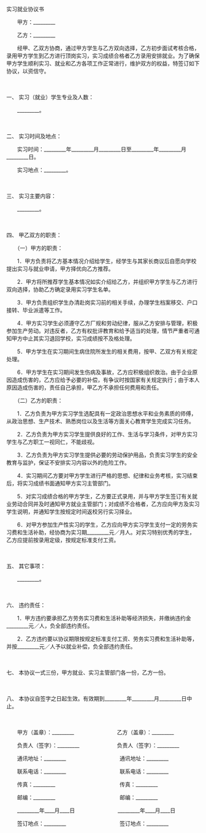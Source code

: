 



实习就业协议书



 

　　甲方：_________　　

　　乙方：_________　　

　　经甲、乙双方协商，通过甲方学生与乙方双向选择，乙方初步面试考核合格，录用甲方学生到乙方进行顶岗实习，实习成绩合格者乙方录用安排就业。为了确保甲方学生顺利实习、就业和乙方各项工作正常进行，维护双方的权益，特签订如下协议，以资信守。

　　

一、
实习（就业）学生专业及人数：

　　_________。

　　

二、
实习时间及地点：

　　实习时间：_________年_________月_________日至_________年_________月_________日。

　　实习地点：_________。

　　

三、
实习主要内容：

　　_________。

　　

四、
甲乙双方的职责：

　　（一）甲方的职责：

　　1．甲方负责将乙方基本情况介绍给学生，经学生与其家长商议后自愿向学校提出实习与就业申请，甲方择优向乙方推荐。

　　2．甲方将所推荐学生基本情况如实介绍给乙方，并组织甲方学生与乙方进行双向选择，协助乙方确定录用实习学生名单。

　　3．甲方负责组织学生办清赴岗实习前的相关手续，办理学生档案移交、户口接转、毕业派遣等工作。

　　4．甲方实习学生必须遵守乙方厂规和劳动纪律，服从乙方安排与管理，积极参加生产劳动。对违反者，乙方有权批评教育和给予适当的处理，情节严重者可通知甲方中止其实习退回学校，实习成绩按不及格处理。

　　5．甲方学生在实习期间生病住院所发生的相关费用，按甲、乙双方有关规定处理。

　　6．甲方学生在实习期间发生伤病及事故，乙方应积极组织救治。由于企业原因造成伤害的，乙方应给予必要的补偿，有争议时按国家有关规定执行；由于本人原因造成伤害的，责任自己承担，甲乙方不承担任何费用和责任。

　　（二）乙方的职责：

　　1．乙方负责为甲方实习学生选配具有一定政治思想水平和业务素质的师傅，从政治思想、生产技术、熟悉岗位以及生活等方面关心教育学生完成实习任务。

　　2．乙方负责为甲方实习学生提供良好的工作、生活与学习条件，对甲方实习学生与乙方职工一视同仁，不能歧视。

　　3．乙方负责为甲方实习学生提供必要的劳动保护用品，负责实习学生的安全教育与监护，保证不安排实习内容以外的危险工作。

　　4．实习期间乙方要对甲方学生进行严格的思想、纪律和业务考核，实习结束后，将实习成绩书面通知甲方实习主管部门。

　　5．对实习成绩合格的甲方学生，乙方要正式录用，并与甲方学生签订有关就业劳动合同并及时通知甲方就业主管部门；对成绩不合格者，乙方应向甲方及实习学生说明，并通知学生按规定时间返校另行实习择业。

　　6．对甲方参加生产性实习的学生，乙方应向甲方实习学生支付一定的劳务实习费和生活补助，经协商为实习期_________元／月人。对实习特别优秀的学生，乙方应提前按录用定级，按规定标准支付工资。

　　

五、
其它事项：

　　_________。

　　

六、
违约责任：

　　1．甲方违约要承担乙方劳务实习费和生活补助等经济损失，并缴纳违约金_________元／人，负全部违约责任。

　　2．乙方违约要以协议期限按规定标准支付工资、劳务实习费和生活补助等，并按_________元／人予以就业补偿，负全部违约责任。

　　

七、
本协议一式三份，甲方就业、实习主管部门各一份，乙方一份。

　　

八、
本协议自签字之日起生效。有效期到_________年_________月_________日中止。　

　　　

　　甲方（盖章）：_________　　　　　　　　乙方（盖章）：_________　　

　　负责人（签字）：_________　　　　　　　负责人（签字）：_________　　

　　通讯地址：_________　　　　　　　　　　通讯地址：_________　　

　　联系电话：_________　　　　　　　　　　联系电话：_________　　

　　传真：_________　　　　　　　　　　　　传真：_________　　

　　邮编：_________　　　　　　　　　　　　邮编：_________　　

　　_________年____月____日　　　　　　　　_________年____月____日　　

　　签订地点：_________　　　　　　　　　　签订地点：_________